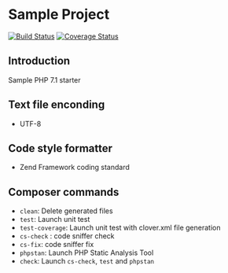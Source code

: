 # Sample Project

[![Build Status](https://travis-ci.org/elie29/sample.svg?branch=master)](https://travis-ci.org/elie29/sample)
[![Coverage Status](https://coveralls.io/repos/github/elie29/sample/badge.svg)](https://coveralls.io/github/elie29/sample)

## Introduction
Sample PHP 7.1 starter

## Text file enconding
- UTF-8

## Code style formatter
- Zend Framework coding standard

## Composer commands
   - `clean`: Delete generated files
   - `test`: Launch unit test
   - `test-coverage`: Launch unit test with clover.xml file generation
   - `cs-check` : code sniffer check
   - `cs-fix`: code sniffer fix
   - `phpstan`: Launch PHP Static Analysis Tool
   - `check`: Launch `cs-check`, `test` and `phpstan`

